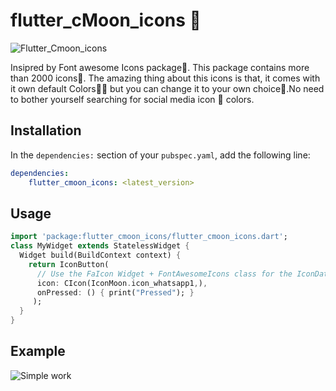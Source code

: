 # flutter_cMoon_icons 🥳
![Flutter_Cmoon_icons](https://drive.google.com/file/d/1c7a9nX2jvsLwcD-Jaug3CJ-8q8chzXQ3/view?usp=sharing)

Insipred by Font awesome Icons package🤗. This package contains more than 2000 icons🥰.
The amazing thing about this icons is that, it comes with it own default Colors🙌🏽 but you can change it to your own choice🤩.No need to bother yourself searching for social media icon 😬 colors.

## Installation

In the `dependencies:` section of your `pubspec.yaml`, add the following line:

```yaml
dependencies:
    flutter_cmoon_icons: <latest_version>
```

## Usage

```dart
import 'package:flutter_cmoon_icons/flutter_cmoon_icons.dart';
class MyWidget extends StatelessWidget {
  Widget build(BuildContext context) {
    return IconButton(
      // Use the FaIcon Widget + FontAwesomeIcons class for the IconData
      icon: CIcon(IconMoon.icon_whatsapp1,), 
      onPressed: () { print("Pressed"); }
     );
  }
}
```
## Example
![Simple work](https://drive.google.com/file/d/1X9b-UEMszul4NPMD2-DH3UaHidHLqAcq/view?usp=sharing)